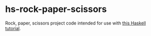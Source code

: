 # hs-rock-paper-scissors

Rock, paper, scissors project code intended for use with [this Haskell tutorial](https://www.notion.so/Haskell-Project-Rock-Paper-Scissors-3db74cf60e2640b391eb4e6d3cd09964).
